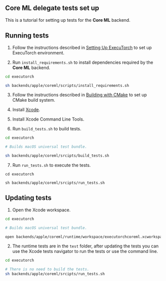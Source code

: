 ## Core ML delegate tests set up

This is a tutorial for setting up tests for the **Core ML** backend.

## Running tests

1. Follow the instructions described in [Setting Up ExecuTorch](/docs/source/getting-started-setup.md) to set up ExecuTorch environment.

2. Run `install_requirements.sh` to install dependencies required by the **Core ML** backend.

```bash
cd executorch

sh backends/apple/coreml/scripts/install_requirements.sh   

``` 

3. Follow the instructions described in [Building with CMake](/docs/source/runtime-build-and-cross-compilation.md#building-with-cmake) to set up CMake build system.

4. Install [Xcode](https://developer.apple.com/xcode/).

5. Install Xcode Command Line Tools.

6. Run `build_tests.sh` to build tests.

```bash
cd executorch

# Builds macOS universal test bundle. 

sh backends/apple/coreml/srcipts/build_tests.sh

```

7. Run `run_tests.sh` to execute the tests.

```
cd executorch

sh backends/apple/coreml/srcipts/run_tests.sh

```
 
## Updating tests

1. Open the Xcode workspace.

```bash
cd executorch

# Builds macOS universal test bundle. 

open backends/apple/coreml/runtime/workspace/executorchcoreml.xcworkspace

```

2. The runtime tests are in the `test` folder, after updating the tests you can use the Xcode tests navigator to run the tests or use the command line.

```bash
cd executorch

# There is no need to build the tests.
sh backends/apple/coreml/srcipts/run_tests.sh

```